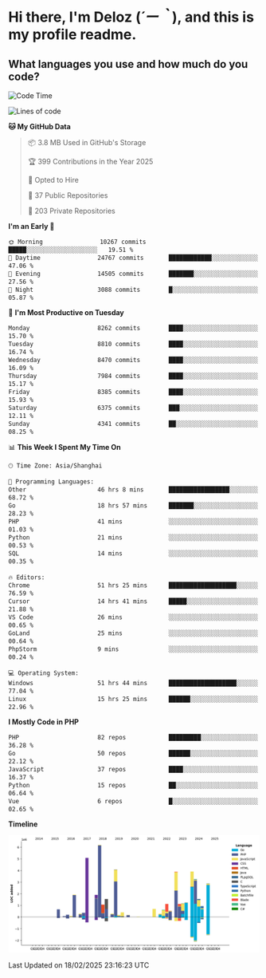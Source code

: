 # **Hi there, I'm Deloz (*´ー｀*), and this is my profile readme.**

## **What languages you use and how much do you code?**

<!--START_SECTION:waka-->
![Code Time](http://img.shields.io/badge/Code%20Time-5%2C715%20hrs%2026%20mins-blue)

![Lines of code](https://img.shields.io/badge/From%20Hello%20World%20I%27ve%20Written-47.6%20million%20lines%20of%20code-blue)

**🐱 My GitHub Data** 

> 📦 3.8 MB Used in GitHub's Storage 
 > 
> 🏆 399 Contributions in the Year 2025
 > 
> 💼 Opted to Hire
 > 
> 📜 37 Public Repositories 
 > 
> 🔑 203 Private Repositories 
 > 
**I'm an Early 🐤** 

```text
🌞 Morning                10267 commits       █████░░░░░░░░░░░░░░░░░░░░   19.51 % 
🌆 Daytime                24767 commits       ████████████░░░░░░░░░░░░░   47.06 % 
🌃 Evening                14505 commits       ███████░░░░░░░░░░░░░░░░░░   27.56 % 
🌙 Night                  3088 commits        █░░░░░░░░░░░░░░░░░░░░░░░░   05.87 % 
```
📅 **I'm Most Productive on Tuesday** 

```text
Monday                   8262 commits        ████░░░░░░░░░░░░░░░░░░░░░   15.70 % 
Tuesday                  8810 commits        ████░░░░░░░░░░░░░░░░░░░░░   16.74 % 
Wednesday                8470 commits        ████░░░░░░░░░░░░░░░░░░░░░   16.09 % 
Thursday                 7984 commits        ████░░░░░░░░░░░░░░░░░░░░░   15.17 % 
Friday                   8385 commits        ████░░░░░░░░░░░░░░░░░░░░░   15.93 % 
Saturday                 6375 commits        ███░░░░░░░░░░░░░░░░░░░░░░   12.11 % 
Sunday                   4341 commits        ██░░░░░░░░░░░░░░░░░░░░░░░   08.25 % 
```


📊 **This Week I Spent My Time On** 

```text
🕑︎ Time Zone: Asia/Shanghai

💬 Programming Languages: 
Other                    46 hrs 8 mins       █████████████████░░░░░░░░   68.72 % 
Go                       18 hrs 57 mins      ███████░░░░░░░░░░░░░░░░░░   28.23 % 
PHP                      41 mins             ░░░░░░░░░░░░░░░░░░░░░░░░░   01.03 % 
Python                   21 mins             ░░░░░░░░░░░░░░░░░░░░░░░░░   00.53 % 
SQL                      14 mins             ░░░░░░░░░░░░░░░░░░░░░░░░░   00.35 % 

🔥 Editors: 
Chrome                   51 hrs 25 mins      ███████████████████░░░░░░   76.59 % 
Cursor                   14 hrs 41 mins      █████░░░░░░░░░░░░░░░░░░░░   21.88 % 
VS Code                  26 mins             ░░░░░░░░░░░░░░░░░░░░░░░░░   00.65 % 
GoLand                   25 mins             ░░░░░░░░░░░░░░░░░░░░░░░░░   00.64 % 
PhpStorm                 9 mins              ░░░░░░░░░░░░░░░░░░░░░░░░░   00.24 % 

💻 Operating System: 
Windows                  51 hrs 44 mins      ███████████████████░░░░░░   77.04 % 
Linux                    15 hrs 25 mins      ██████░░░░░░░░░░░░░░░░░░░   22.96 % 
```

**I Mostly Code in PHP** 

```text
PHP                      82 repos            █████████░░░░░░░░░░░░░░░░   36.28 % 
Go                       50 repos            ██████░░░░░░░░░░░░░░░░░░░   22.12 % 
JavaScript               37 repos            ████░░░░░░░░░░░░░░░░░░░░░   16.37 % 
Python                   15 repos            ██░░░░░░░░░░░░░░░░░░░░░░░   06.64 % 
Vue                      6 repos             █░░░░░░░░░░░░░░░░░░░░░░░░   02.65 % 
```



**Timeline**

![Lines of Code chart](https://raw.githubusercontent.com/deloz/deloz/main/assets/bar_graph.png)


 Last Updated on 18/02/2025 23:16:23 UTC
<!--END_SECTION:waka-->
